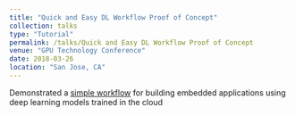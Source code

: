 ```yaml
---
title: "Quick and Easy DL Workflow Proof of Concept"
collection: talks
type: "Tutorial"
permalink: /talks/Quick and Easy DL Workflow Proof of Concept
venue: "GPU Technology Conference"
date: 2018-03-26
location: "San Jose, CA"
---
```


Demonstrated a [simple workflow](https://github.com/alecgunny/gtc-fashion-mnist) for building embedded applications using deep learning models trained in the cloud
